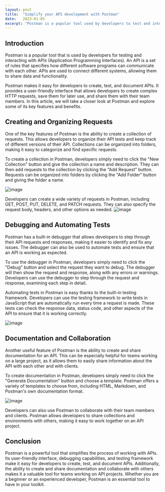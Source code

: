 ```yaml
---
layout: post
title:  "Simplify your API development with Postman"
date:   2023-01-05
excerpt: "Postman is a popular tool used by developers to test and interact with APIs. It offers a user-friendly interface that allows developers to easily create complex HTTP requests, save them for later use, and share them with their team members."
---
```

## Introduction

Postman is a popular tool that is used by developers for testing and interacting with APIs (Application Programming Interfaces). An API is a set of rules that specifies how different software programs can communicate with each other. APIs are used to connect different systems, allowing them to share data and functionality.

Postman makes it easy for developers to create, test, and document APIs. It provides a user-friendly interface that allows developers to create complex HTTP requests, save them for later use, and share them with their team members. In this article, we will take a closer look at Postman and explore some of its key features and benefits.

## Creating and Organizing Requests

One of the key features of Postman is the ability to create a collection of requests. This allows developers to organize their API tests and keep track of different versions of their API. Collections can be organized into folders, making it easy to categorize and find specific requests.

To create a collection in Postman, developers simply need to click the "New Collection" button and give the collection a name and description. They can then add requests to the collection by clicking the "Add Request" button. Requests can be organized into folders by clicking the "Add Folder" button and giving the folder a name.

![image](https://user-images.githubusercontent.com/74463091/210826060-b57ba9b0-5e07-4ec7-b15f-89ccea99dd32.png)

Developers can create a wide variety of requests in Postman, including GET, POST, PUT, DELETE, and PATCH requests. They can also specify the request body, headers, and other options as needed.
![image](https://user-images.githubusercontent.com/74463091/210826230-520c2fec-91fe-4f2d-bce0-092ef1b6b5b1.png)

## Debugging and Automating Tests

Postman has a built-in debugger that allows developers to step through their API requests and responses, making it easier to identify and fix any issues. The debugger can also be used to automate tests and ensure that an API is working as expected.

To use the debugger in Postman, developers simply need to click the "Debug" button and select the request they want to debug. The debugger will then show the request and response, along with any errors or warnings. Developers can use the debugger to step through the request and response, examining each step in detail.

Automating tests in Postman is easy thanks to the built-in testing framework. Developers can use the testing framework to write tests in JavaScript that are automatically run every time a request is made. These tests can check the response data, status code, and other aspects of the API to ensure that it is working correctly.

![image](https://user-images.githubusercontent.com/74463091/210827484-aba6985e-4310-4549-88da-65aecdaf0222.png)

## Documentation and Collaboration

Another useful feature of Postman is the ability to create and share documentation for an API. This can be especially helpful for teams working on a large project, as it allows them to easily share information about the API with each other and with clients.

To create documentation in Postman, developers simply need to click the "Generate Documentation" button and choose a template. Postman offers a variety of templates to choose from, including HTML, Markdown, and Postman's own documentation format.

![image](https://user-images.githubusercontent.com/74463091/210827711-4fe9e8ab-b7af-4525-8066-a1e080c61cf0.png)

Developers can also use Postman to collaborate with their team members and clients. Postman allows developers to share collections and environments with others, making it easy to work together on an API project.

## Conclusion

Postman is a powerful tool that simplifies the process of working with APIs. Its user-friendly interface, debugging capabilities, and testing framework make it easy for developers to create, test, and document APIs. Additionally, the ability to create and share documentation and collaborate with others makes it a valuable tool for teams working on API projects. Whether you are a beginner or an experienced developer, Postman is an essential tool to have in your toolkit.




